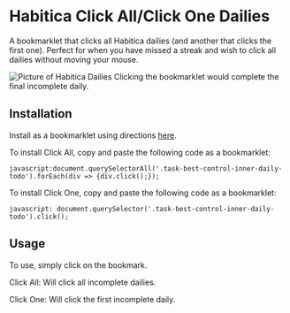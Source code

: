 # Habitica Click All/Click One Dailies

A bookmarklet that clicks all Habitica dailies (and another that clicks the first one). Perfect for when you have missed a streak and wish to click all dailies without moving your mouse.

![Picture of Habitica Dailies](https://i.redd.it/hhn82toopr531.png)
Clicking the bookmarklet would complete the final incomplete daily.

## Installation

Install as a bookmarklet using directions [here](https://mreidsma.github.io/bookmarklets/installing.html).

To install Click All, copy and paste the following code as a bookmarklet:
```
javascript:document.querySelectorAll('.task-best-control-inner-daily-todo').forEach(div => {div.click();});
```

To install Click One, copy and paste the following code as a bookmarklet:
```
javascript: document.querySelector('.task-best-control-inner-daily-todo').click();
```

## Usage

To use, simply click on the bookmark.

Click All: Will click all incomplete dailies.

Click One: Will click the first incomplete daily. 
